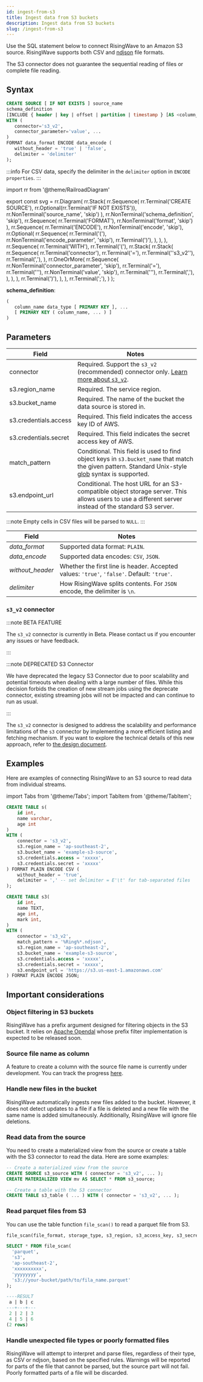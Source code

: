 ```yaml
---
id: ingest-from-s3
title: Ingest data from S3 buckets
description: Ingest data from S3 buckets
slug: /ingest-from-s3
---
```

<head>
  <link rel="canonical" href="https://docs.risingwave.com/docs/current/ingest-from-s3/" />
</head>

Use the SQL statement below to connect RisingWave to an Amazon S3 source. RisingWave supports both CSV and [ndjson](https://github.com/ndjson) file formats.

The S3 connector does not guarantee the sequential reading of files or complete file reading.

## Syntax

```sql
CREATE SOURCE [ IF NOT EXISTS ] source_name 
schema_definition
[INCLUDE { header | key | offset | partition | timestamp } [AS <column_name>]]
WITH (
   connector='s3_v2',
   connector_parameter='value', ...
)
FORMAT data_format ENCODE data_encode (
   without_header = 'true' | 'false',
   delimiter = 'delimiter'
); 
```

:::info
For CSV data, specify the delimiter in the `delimiter` option in `ENCODE properties`.
:::

import rr from '@theme/RailroadDiagram'

export const svg = rr.Diagram(
    rr.Stack(
        rr.Sequence(
            rr.Terminal('CREATE SOURCE'),
            rr.Optional(rr.Terminal('IF NOT EXISTS')),
            rr.NonTerminal('source_name', 'skip')
        ),
        rr.NonTerminal('schema_definition', 'skip'),
        rr.Sequence(
            rr.Terminal('FORMAT'),
            rr.NonTerminal('format', 'skip')
        ),
        rr.Sequence(
            rr.Terminal('ENCODE'),
            rr.NonTerminal('encode', 'skip'),
            rr.Optional(
                rr.Sequence(
                rr.Terminal('('),
                rr.NonTerminal('encode_parameter', 'skip'),
                rr.Terminal(')'),
                ),
            ),
        ),
        rr.Sequence(
            rr.Terminal('WITH'),
            rr.Terminal('('),
            rr.Stack(
                rr.Stack(
                    rr.Sequence(
                        rr.Terminal('connector'),
                        rr.Terminal('='),
                        rr.Terminal('\'s3_v2\''),
                        rr.Terminal(','),
                    ),
                    rr.OneOrMore(
                        rr.Sequence(
                            rr.NonTerminal('connector_parameter', 'skip'),
                            rr.Terminal('='),
                            rr.Terminal('\''),
                            rr.NonTerminal('value', 'skip'),
                            rr.Terminal('\''),
                            rr.Terminal(','),
                        ),
                    ),
                ),
                rr.Terminal(')'),
            ),
        ),
        rr.Terminal(';'),
    )
);

<drawer SVG={svg} />

**schema_definition**:

```sql
(
   column_name data_type [ PRIMARY KEY ], ...
   [ PRIMARY KEY ( column_name, ... ) ]
)
```

## Parameters

|Field|Notes|
|---|---|
|connector|Required. Support the `s3_v2` (recommended) connector only. [Learn more about `s3_v2`](#s3_v2-connector).|
|s3.region_name |Required. The service region.|
|s3.bucket_name |Required. The name of the bucket the data source is stored in. |
|s3.credentials.access|Required. This field indicates the access key ID of AWS. |
|s3.credentials.secret|Required. This field indicates the secret access key of AWS.|
|match_pattern| Conditional. This field is used to find object keys in `s3.bucket_name` that match the given pattern. Standard Unix-style [glob](https://en.wikipedia.org/wiki/Glob_(programming)) syntax is supported. |
|s3.endpoint_url| Conditional. The host URL for an S3-compatible object storage server. This allows users to use a different server instead of the standard S3 server. |

:::note
Empty cells in CSV files will be parsed to `NULL`.
:::

|Field|Notes|
|---|---|
|*data_format*| Supported data format: `PLAIN`. |
|*data_encode*| Supported data encodes: `CSV`, `JSON`. |
|*without_header*| Whether the first line is header. Accepted values: `'true'`, `'false'`. Default: `'true'`.|
|*delimiter*| How RisingWave splits contents. For `JSON` encode, the delimiter is `\n`. |

### `s3_v2` connector

:::note BETA FEATURE

The `s3_v2` connector is currently in Beta. Please contact us if you encounter any issues or have feedback.

:::

:::note DEPRECATED S3 Connector

We have deprecated the legacy S3 Connector due to poor scalability and potential timeouts when dealing with a large number of files.
While this decision forbids the creation of new stream jobs using the deprecate connector, existing streaming jobs will not be impacted and can continue to run as usual.

:::

The `s3_v2` connector is designed to address the scalability and performance limitations of the `s3` connector by implementing a more efficient listing and fetching mechanism. If you want to explore the technical details of this new approach, refer to [the design document](https://github.com/risingwavelabs/rfcs/blob/main/rfcs/0076-refined-s3-source.md).

## Examples

Here are examples of connecting RisingWave to an S3 source to read data from individual streams.

import Tabs from '@theme/Tabs';
import TabItem from '@theme/TabItem';

<Tabs>
<TabItem value="csv" label="CSV" default>

```sql
CREATE TABLE s(
    id int,
    name varchar,
    age int
) 
WITH (
    connector = 's3_v2',
    s3.region_name = 'ap-southeast-2',
    s3.bucket_name = 'example-s3-source',
    s3.credentials.access = 'xxxxx',
    s3.credentials.secret = 'xxxxx'
) FORMAT PLAIN ENCODE CSV (
    without_header = 'true',
    delimiter = ',' -- set delimiter = E'\t' for tab-separated files
);
```

</TabItem>
<TabItem value="json" label="JSON" default>

```sql
CREATE TABLE s3( 
    id int,
    name TEXT,
    age int,
    mark int,
)
WITH (
    connector = 's3_v2',
    match_pattern = '%Ring%*.ndjson',
    s3.region_name = 'ap-southeast-2',
    s3.bucket_name = 'example-s3-source',
    s3.credentials.access = 'xxxxx',
    s3.credentials.secret = 'xxxxx',
    s3.endpoint_url = 'https://s3.us-east-1.amazonaws.com'
) FORMAT PLAIN ENCODE JSON;
```

</TabItem>
</Tabs>

## Important considerations

### Object filtering in S3 buckets

RisingWave has a prefix argument designed for filtering objects in the S3 bucket. It relies on [Apache Opendal](https://github.com/apache/incubator-opendal) whose prefix filter implementation is expected to be released soon.

### Source file name as column

A feature to create a column with the source file name is currently under development. You can track the progress [here](https://github.com/risingwavelabs/rfcs/pull/79).

### Handle new files in the bucket

RisingWave automatically ingests new files added to the bucket. However, it does not detect updates to a file if a file is deleted and a new file with the same name is added simultaneously. Additionally, RisingWave will ignore file deletions.

### Read data from the source

You need to create a materialized view from the source or create a table with the S3 connector to read the data. Here are some examples:

```sql
-- Create a materialized view from the source
CREATE SOURCE s3_source WITH ( connector = 's3_v2', ... );
CREATE MATERIALIZED VIEW mv AS SELECT * FROM s3_source;

-- Create a table with the S3 connector
CREATE TABLE s3_table ( ... ) WITH ( connector = 's3_v2', ... );
```

### Read parquet files from S3

You can use the table function `file_scan()` to read a parquet file from S3.

```sql title="Function signature"
file_scan(file_format, storage_type, s3_region, s3_access_key, s3_secret_key, file_location)
```

```sql title="Examples"
SELECT * FROM file_scan(
  'parquet',
  's3',
  'ap-southeast-2',
  'xxxxxxxxxx',
  'yyyyyyyy',
  's3://your-bucket/path/to/fila_name.parquet'
);

----RESULT
 a | b | c
---+---+---
 2 | 2 | 3
 4 | 5 | 6
(2 rows)
```

### Handle unexpected file types or poorly formatted files

RisingWave will attempt to interpret and parse files, regardless of their type, as CSV or ndjson, based on the specified rules. Warnings will be reported for parts of the file that cannot be parsed, but the source part will not fail. Poorly formatted parts of a file will be discarded.

